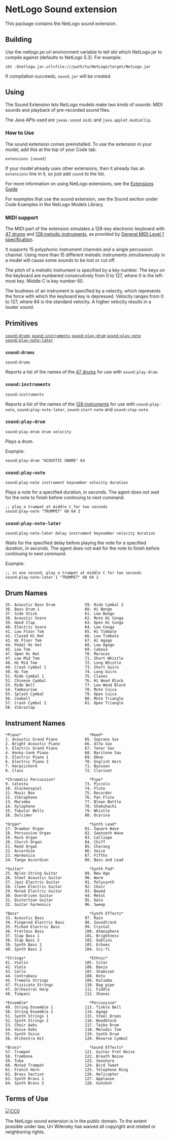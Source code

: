 
# NetLogo Sound extension

This package contains the NetLogo sound extension.

## Building

Use the netlogo.jar.url environment variable to tell sbt which NetLogo.jar to compile against (defaults to NetLogo 5.3). For example:

    sbt -Dnetlogo.jar.url=file:///path/to/NetLogo/target/NetLogo.jar

If compilation succeeds, `sound.jar` will be created.

## Using

The Sound Extension lets NetLogo models make two kinds of sounds:
MIDI sounds and playback of pre-recorded sound files.

The Java APIs used are `javax.sound.midi` and `java.applet.AudioClip`.

### How to Use

The sound extension comes preinstalled. To use the extension in your
model, add this at the top of your Code tab:
```
extensions [sound]
```

If your model already uses other extensions, then it already has an
`extensions` line in it, so just add `sound` to the list.

For more information on using NetLogo extensions,
see the [Extensions Guide](http://ccl.northwestern.edu/netlogo/docs/extensions.html)

For examples that use the sound extension, see the Sound section
under Code Examples in the NetLogo Models Library.

### MIDI support

The MIDI part of the extension simulates a 128-key electronic
keyboard with [47 drums](#drum-names) and [128 melodic instruments](#instrument-names), as provided by
<a href="http://www.midi.org/about-midi/gm/gm1_spec.shtml" target="_blank">General
MIDI Level 1 specification</a>.

It supports 15 polyphonic instrument channels and a single percussion
channel. Using more than 15 different melodic instruments
simultaneously in a model will cause some sounds to be lost or cut
off.

The pitch of a melodic instrument is specified by a key number. The
keys on the keyboard are numbered consecutively from 0 to 127, where
0 is the left-most key. Middle C is key number 60.

The loudness of an instrument is specified by a velocity, which
represents the force with which the keyboard key is depressed.
Velocity ranges from 0 to 127, where 64 is the standard velocity. A
higher velocity results in a louder sound.

## Primitives

[`sound:drums`](#sounddrums)
[`sound:instruments`](#soundinstruments)
[`sound:play-drum`](#soundplay-drum)
[`sound:play-note`](#soundplay-note)
[`sound:play-note-later`](#soundplay-note-later)


### `sound:drums`

```NetLogo
sound:drums
```


Reports a list of the names of the [47 drums](#drum-names)
for use with `sound:play-drum`.



### `sound:instruments`

```NetLogo
sound:instruments
```


Reports a list of the names of the [128 instruments](#instrument-names)
for use with `sound:play-note`, `sound:play-note-later`,
`sound:start-note` and `sound:stop-note`.



### `sound:play-drum`

```NetLogo
sound:play-drum drum velocity
```


Plays a drum.

Example:

```NetLogo
sound:play-drum "ACOUSTIC SNARE" 64
```



### `sound:play-note`

```NetLogo
sound:play-note instrument keynumber velocity duration
```


Plays a note for a specified duration, in seconds. The agent does not
wait for the note to finish before continuing to next command.

```NetLogo
;; play a trumpet at middle C for two seconds
sound:play-note "TRUMPET" 60 64 2
```



### `sound:play-note-later`

```NetLogo
sound:play-note-later delay instrument keynumber velocity duration
```


Waits for the specified delay before playing the note for a specified
duration, in seconds. The agent does not wait for the note to finish
before continuing to next command.

Example:

```NetLogo
;; in one second, play a trumpet at middle C for two seconds
sound:play-note-later 1 "TRUMPET" 60 64 2
```



## Drum Names

```
35. Acoustic Bass Drum             59. Ride Cymbal 2
36. Bass Drum 1                    60. Hi Bongo
37. Side Stick                     61. Low Bongo
38. Acoustic Snare                 62. Mute Hi Conga
39. Hand Clap                      63. Open Hi Conga
40. Electric Snare                 64. Low Conga
41. Low Floor Tom                  65. Hi Timbale
42. Closed Hi Hat                  66. Low Timbale
43. Hi Floor Tom                   67. Hi Agogo
44. Pedal Hi Hat                   68. Low Agogo
45. Low Tom                        69. Cabasa
47. Open Hi Hat                    70. Maracas
47. Low Mid Tom                    71. Short Whistle
48. Hi Mid Tom                     72. Long Whistle
49. Crash Cymbal 1                 73. Short Guiro
50. Hi Tom                         74. Long Guiro
51. Ride Cymbal 1                  75. Claves
52. Chinese Cymbal                 76. Hi Wood Block
53. Ride Bell                      77. Low Wood Block
54. Tambourine                     78. Mute Cuica
55. Splash Cymbal                  79. Open Cuica
56. Cowbell                        80. Mute Triangle
57. Crash Cymbal 2                 81. Open Triangle
58. Vibraslap
```

## Instrument Names

```
*Piano*                              *Reed*
1. Acoustic Grand Piano            65. Soprano Sax
2. Bright Acoustic Piano           66. Alto Sax
3. Electric Grand Piano            67. Tenor Sax
4. Honky-tonk Piano                68. Baritone Sax
5. Electric Piano 1                69. Oboe
6. Electric Piano 2                70. English Horn
7. Harpsichord                     71. Bassoon
8. Clavi                           72. Clarinet

*Chromatic Percussion*               *Pipe*
9. Celesta                         73. Piccolo
10. Glockenspiel                   74. Flute
11. Music Box                      75. Recorder
12. Vibraphone                     76. Pan Flute
13. Marimba                        77. Blown Bottle
14. Xylophone                      78. Shakuhachi
15. Tubular Bells                  79. Whistle
16. Dulcimer                       80. Ocarina

*Organ*                              *Synth Lead*
17. Drawbar Organ                  81. Square Wave
18. Percussive Organ               82. Sawtooth Wave
19. Rock Organ                     83. Calliope
20. Church Organ                   84. Chiff
21. Reed Organ                     85. Charang
22. Accordion                      86. Voice
23. Harmonica                      87. Fifths
24. Tango Accordion                88. Bass and Lead

*Guitar*                             *Synth Pad*
25. Nylon String Guitar            89. New Age
26. Steel Acoustic Guitar          90. Warm
27. Jazz Electric Guitar           91. Polysynth
28. Clean Electric Guitar          92. Choir
29. Muted Electric Guitar          93. Bowed
30. Overdriven Guitar              94. Metal
31. Distortion Guitar              95. Halo
32. Guitar harmonics               96. Sweep

*Bass*                               *Synth Effects*
33. Acoustic Bass                  97. Rain
34. Fingered Electric Bass         98. Soundtrack
35. Picked Electric Bass           99. Crystal
36. Fretless Bass                  100. Atmosphere
37. Slap Bass 1                    101. Brightness
38. Slap Bass 2                    102. Goblins
39. Synth Bass 1                   103. Echoes
40. Synth Bass 2                   104. Sci-fi

*Strings*                            *Ethnic*
41. Violin                         105. Sitar
42. Viola                          106. Banjo
43. Cello                          107. Shamisen
44. Contrabass                     108. Koto
45. Tremolo Strings                109. Kalimba
47. Pizzicato Strings              110. Bag pipe
47. Orchestral Harp                111. Fiddle
48. Timpani                        112. Shanai

*Ensemble*                           *Percussive*
49. String Ensemble 1              113. Tinkle Bell
50. String Ensemble 2              114. Agogo
51. Synth Strings 1                115. Steel Drums
52. Synth Strings 2                116. Woodblock
53. Choir Aahs                     117. Taiko Drum
54. Voice Oohs                     118. Melodic Tom
55. Synth Voice                    119. Synth Drum
56. Orchestra Hit                  120. Reverse Cymbal

*Brass*                              *Sound Effects*
57. Trumpet                        121. Guitar Fret Noise
58. Trombone                       122. Breath Noise
59. Tuba                           123. Seashore
60. Muted Trumpet                  124. Bird Tweet
61. French Horn                    125. Telephone Ring
62. Brass Section                  126. Helicopter
63. Synth Brass 1                  127. Applause
64. Synth Brass 2                  128. Gunshot
```


## Terms of Use

[![CC0](http://i.creativecommons.org/p/zero/1.0/88x31.png)](http://creativecommons.org/publicdomain/zero/1.0/)

The NetLogo sound extension is in the public domain.  To the extent possible under law, Uri Wilensky has waived all copyright and related or neighboring rights.
